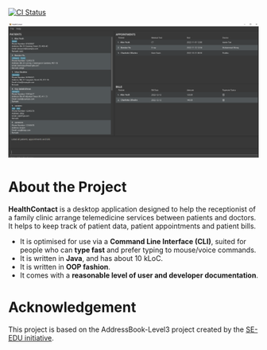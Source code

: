 [![CI Status](https://github.com/AY2223S1-CS2103T-W08-1/tp/workflows/Java%20CI/badge.svg)](https://github.com/AY2223S1-CS2103T-W08-1/tp/actions)

![Ui](docs/images/Ui.png)

# About the Project
**HealthContact** is a desktop application designed to help the receptionist of a family clinic arrange telemedicine 
  services between patients and doctors. It helps to keep track of patient data, patient appointments and patient bills. <br>
* It is optimised for use via a **Command Line Interface (CLI)**, suited for people who can **type fast** and prefer
typing to mouse/voice commands.
* It is written in **Java**, and has about 10 kLoC.
* It is written in **OOP fashion**.
* It comes with a **reasonable level of user and developer documentation**.

# Acknowledgement
This project is based on the AddressBook-Level3 project created by the [SE-EDU initiative](https://se-education.org).

